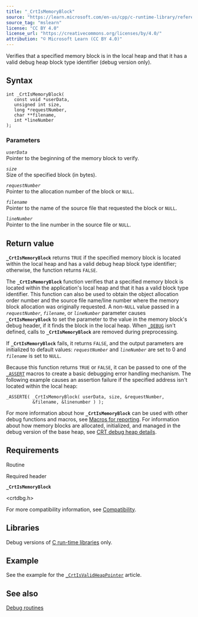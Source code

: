 ```yaml
---
title: "_CrtIsMemoryBlock"
source: "https://learn.microsoft.com/en-us/cpp/c-runtime-library/reference/crtismemoryblock?view=msvc-170"
source_tag: "mslearn"
license: "CC BY 4.0"
license_url: "https://creativecommons.org/licenses/by/4.0/"
attribution: "© Microsoft Learn (CC BY 4.0)"
---
```

Verifies that a specified memory block is in the local heap and that it has a valid debug heap block type identifier (debug version only).

## Syntax

```
int _CrtIsMemoryBlock(
   const void *userData,
   unsigned int size,
   long *requestNumber,
   char **filename,
   int *lineNumber
);
```

### Parameters

_`userData`_  
Pointer to the beginning of the memory block to verify.

_`size`_  
Size of the specified block (in bytes).

_`requestNumber`_  
Pointer to the allocation number of the block or `NULL`.

_`filename`_  
Pointer to the name of the source file that requested the block or `NULL`.

_`lineNumber`_  
Pointer to the line number in the source file or `NULL`.

## Return value

**`_CrtIsMemoryBlock`** returns `TRUE` if the specified memory block is located within the local heap and has a valid debug heap block type identifier; otherwise, the function returns `FALSE`.

The **`_CrtIsMemoryBlock`** function verifies that a specified memory block is located within the application's local heap and that it has a valid block type identifier. This function can also be used to obtain the object allocation order number and the source file name/line number where the memory block allocation was originally requested. A non-`NULL` value passed in a _`requestNumber`_, _`filename`_, or _`lineNumber`_ parameter causes **`_CrtIsMemoryBlock`** to set the parameter to the value in the memory block's debug header, if it finds the block in the local heap. When [`_DEBUG`](https://learn.microsoft.com/en-us/cpp/c-runtime-library/debug?view=msvc-170) isn't defined, calls to **`_CrtIsMemoryBlock`** are removed during preprocessing.

If **`_CrtIsMemoryBlock`** fails, it returns `FALSE`, and the output parameters are initialized to default values: _`requestNumber`_ and _`lineNumber`_ are set to 0 and _`filename`_ is set to `NULL`.

Because this function returns `TRUE` or `FALSE`, it can be passed to one of the [`_ASSERT`](https://learn.microsoft.com/en-us/cpp/c-runtime-library/reference/assert-asserte-assert-expr-macros?view=msvc-170) macros to create a basic debugging error handling mechanism. The following example causes an assertion failure if the specified address isn't located within the local heap:

```
_ASSERTE( _CrtIsMemoryBlock( userData, size, &requestNumber,
          &filename, &linenumber ) );
```

For more information about how **`_CrtIsMemoryBlock`** can be used with other debug functions and macros, see [Macros for reporting](https://learn.microsoft.com/en-us/cpp/c-runtime-library/crt-debugging-techniques?view=msvc-170#macros-for-reporting). For information about how memory blocks are allocated, initialized, and managed in the debug version of the base heap, see [CRT debug heap details](https://learn.microsoft.com/en-us/cpp/c-runtime-library/crt-debug-heap-details?view=msvc-170).

## Requirements

Routine

Required header

**`_CrtIsMemoryBlock`**

<crtdbg.h>

For more compatibility information, see [Compatibility](https://learn.microsoft.com/en-us/cpp/c-runtime-library/compatibility?view=msvc-170).

## Libraries

Debug versions of [C run-time libraries](https://learn.microsoft.com/en-us/cpp/c-runtime-library/crt-library-features?view=msvc-170) only.

## Example

See the example for the [`_CrtIsValidHeapPointer`](https://learn.microsoft.com/en-us/cpp/c-runtime-library/reference/crtisvalidheappointer?view=msvc-170) article.

## See also

[Debug routines](https://learn.microsoft.com/en-us/cpp/c-runtime-library/debug-routines?view=msvc-170)
